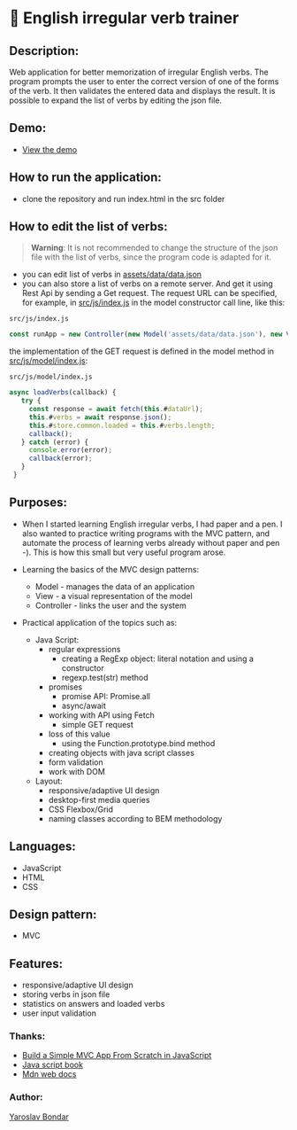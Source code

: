 # :open_book: English irregular verb trainer

## Description: 
 Web application for better memorization of irregular English verbs. The program prompts the user to enter the correct version of one of the forms of the    verb. It then validates the entered data and displays the result. It is possible to expand the list of verbs by editing the json file.

## Demo:
  - [View the demo](https://yaroslav-bondar.github.io/irregular-verb-trainer-MVC-/)
  
## How to run the application:
  - clone the repository and run index.html in the src folder

## How to edit the list of verbs:
> **Warning**: It is not recommended to change the structure of the json file with the list of verbs, since the program code is adapted for it.
  - you can edit list of verbs in [assets/data/data.json](assets/data/data.json)
  - you can also store a list of verbs on a remote server. And get it using Rest Api by sending a Get request. The request URL can be specified, for example, in [src/js/index.js](src/js/index.js) in the model constructor call line, like this:
  
  `src/js/index.js`
  
 ``` javascript
 const runApp = new Controller(new Model('assets/data/data.json'), new View());
 ```
the implementation of the GET request is defined in the model method in [src/js/model/index.js](src/js/model/index.js):

`src/js/model/index.js`

 ``` javascript
 async loadVerbs(callback) {
    try {
      const response = await fetch(this.#dataUrl);
      this.#verbs = await response.json();
      this.#store.common.loaded = this.#verbs.length;
      callback();
    } catch (error) {
      console.error(error);
      callback(error);
    }
  }
 ```


## Purposes:
  - When I started learning English irregular verbs, I had paper and a pen. I also wanted to practice writing programs with the MVC pattern, and automate     the process of learning verbs already without paper and pen -). This is how this small but very useful program arose.
  
  - Learning the basics of the MVC design patterns:
    - Model - manages the data of an application
    - View - a visual representation of the model
    - Controller - links the user and the system

  - Practical application of the topics such as:
    - Java Script:   
      - regular expressions
        - creating a RegExp object: literal notation and using a constructor
        - regexp.test(str) method
      - promises
        - promise API: Promise.all
        - async/await
      - working with API using Fetch
        - simple GET request
      - loss of this value
        - using the Function.prototype.bind method
      - creating objects with java script classes
      - form validation
      - work with DOM
    - Layout:
      - responsive/adaptive UI design 
      - desktop-first media queries
      - CSS Flexbox/Grid
      - naming classes according to BEM methodology
    
## Languages: 
  - JavaScript
  - HTML
  - CSS 

## Design pattern: 
  - MVC
 
## Features: 
  - responsive/adaptive UI design
  - storing verbs in json file
  - statistics on answers and loaded verbs
  - user input validation
  
### Thanks:
  - [Build a Simple MVC App From Scratch in JavaScript](https://www.taniarascia.com/javascript-mvc-todo-app/)
  - [Java script book](https://javascript.info/)
  - [Mdn web docs](https://developer.mozilla.org/en-US/) 

### Author:
  [Yaroslav Bondar](https://www.linkedin.com/in/yaroslav-bondar-7014a021b/)
